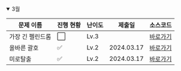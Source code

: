 <details open>
<summary>3월</summary>

| 문제 이름        | 진행 현황            | 난이도 | 제출일     | 소스코드                                       |
| ---------------- | -------------------- | ------ | ---------- | ---------------------------------------------- |
| 가장 긴 펠린드롬 | :white_large_square: | Lv.3   |            | [바로가기](2024_03/test.cpp)                   |
| 올바른 괄호      | :white_check_mark:   | Lv.2   | 2024.03.17 | [바로가기](2024_03/Programmers_올바른괄호.cpp) |
| 미로탈출         | :white_check_mark:   | Lv.2   | 2024.03.17 | [바로가기](2024_03/Programmers_미로탈출.cpp)   |

</details>

<!-- :white_large_square: :white_check_mark: -->
